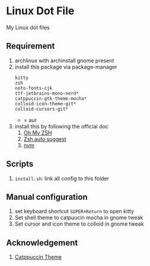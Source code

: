 # Linux Dot File

My Linux dot files

## Requirement
1. archlinux with archinstall gnome present
2. install this package via package-manager
    ```
    kitty
    zsh
    noto-fonts-cjk
    ttf-jetbrains-mono-nerd*
    catppuccin-gtk-theme-mocha*
    colloid-icon-theme-git*
    colloid-cursors-git*
    ```
    * = aur
3. install this by following the official doc
    1. [Oh My ZSH](https://ohmyz.sh/#install)
    2. [Zsh auto suggest](https://github.com/zsh-users/zsh-autosuggestions/blob/master/INSTALL.md#oh-my-zsh)
    3. [nvm](https://github.com/nvm-sh/nvm#installing-and-updating)

## Scripts
1. `install.sh`: link all config to this folder

## Manual configuration
1. set keyboard shortcut `SUPER+Return` to open kitty
1. Set shell theme to catpuucin mocha in gnome tweak
1. Set cursor and icon theme to colloid in gnome tweak

## Acknowledgement
1. [Catppuccin Theme](https://github.com/catppuccin)
